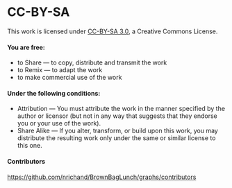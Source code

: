# CC-BY-SA
This work is licensed under [CC-BY-SA 3.0](http://creativecommons.org/licenses/by-sa/3.0/deed), a Creative Commons License.

#### You are free:
* to Share — to copy, distribute and transmit the work
* to Remix — to adapt the work
* to make commercial use of the work

#### Under the following conditions:
* Attribution — You must attribute the work in the manner specified by the author or licensor (but not in any way that suggests that they endorse you or your use of the work).
* Share Alike — If you alter, transform, or build upon this work, you may distribute the resulting work only under the same or similar license to this one.

#### Contributors
https://github.com/nrichand/BrownBagLunch/graphs/contributors
